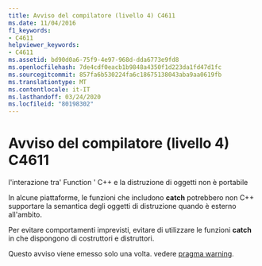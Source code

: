 ```yaml
---
title: Avviso del compilatore (livello 4) C4611
ms.date: 11/04/2016
f1_keywords:
- C4611
helpviewer_keywords:
- C4611
ms.assetid: bd90d0a6-75f9-4e97-968d-dda6773e9fd8
ms.openlocfilehash: 7de4cdf0eacb1b9848a4350f1d223da1fd47d1fc
ms.sourcegitcommit: 857fa6b530224fa6c18675138043aba9aa0619fb
ms.translationtype: MT
ms.contentlocale: it-IT
ms.lasthandoff: 03/24/2020
ms.locfileid: "80198302"
---
```

# <a name="compiler-warning-level-4-c4611"></a>Avviso del compilatore (livello 4) C4611

l'interazione tra' Function ' C++ e la distruzione di oggetti non è portabile

In alcune piattaforme, le funzioni che includono **catch** potrebbero non C++ supportare la semantica degli oggetti di distruzione quando è esterno all'ambito.

Per evitare comportamenti imprevisti, evitare di utilizzare le funzioni **catch** in che dispongono di costruttori e distruttori.

Questo avviso viene emesso solo una volta. vedere [pragma warning](../../preprocessor/warning.md).
